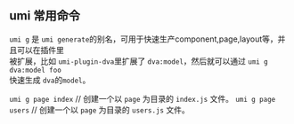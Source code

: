 ## umi 常用命令

`umi g` 是 `umi generate`的别名，可用于快速生产component,page,layout等，并且可以在插件里  
被扩展，比如 `umi-plugin-dva`里扩展了 `dva:model`，然后就可以通过 `umi g dva:model foo`  
快速生成 `dva`的`model`。

`umi g page index`  // 创建一个以 `page` 为目录的 `index.js` 文件。 
`umi g page users`  // 创建一个以 `page` 为目录的 `users.js` 文件。
